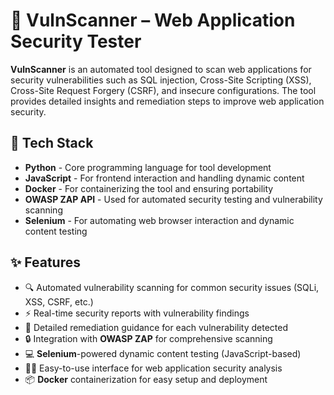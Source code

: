 # 🔐 VulnScanner – Web Application Security Tester

**VulnScanner** is an automated tool designed to scan web applications for security vulnerabilities such as SQL injection, Cross-Site Scripting (XSS), Cross-Site Request Forgery (CSRF), and insecure configurations. The tool provides detailed insights and remediation steps to improve web application security.

## 🔧 Tech Stack

- **Python** - Core programming language for tool development
- **JavaScript** - For frontend interaction and handling dynamic content
- **Docker** - For containerizing the tool and ensuring portability
- **OWASP ZAP API** - Used for automated security testing and vulnerability scanning
- **Selenium** - For automating web browser interaction and dynamic content testing

## ✨ Features

- 🔍 Automated vulnerability scanning for common security issues (SQLi, XSS, CSRF, etc.)
- ⚡ Real-time security reports with vulnerability findings
- 📝 Detailed remediation guidance for each vulnerability detected
- 🔒 Integration with **OWASP ZAP** for comprehensive scanning
- 💻 **Selenium**-powered dynamic content testing (JavaScript-based)
- 🧑‍💻 Easy-to-use interface for web application security analysis
- 📦 **Docker** containerization for easy setup and deployment
